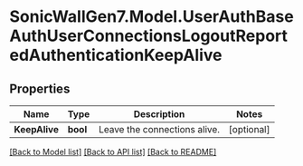 # SonicWallGen7.Model.UserAuthBaseAuthUserConnectionsLogoutReportedAuthenticationKeepAlive

## Properties

Name | Type | Description | Notes
------------ | ------------- | ------------- | -------------
**KeepAlive** | **bool** | Leave the connections alive. | [optional] 

[[Back to Model list]](../README.md#documentation-for-models) [[Back to API list]](../README.md#documentation-for-api-endpoints) [[Back to README]](../README.md)

